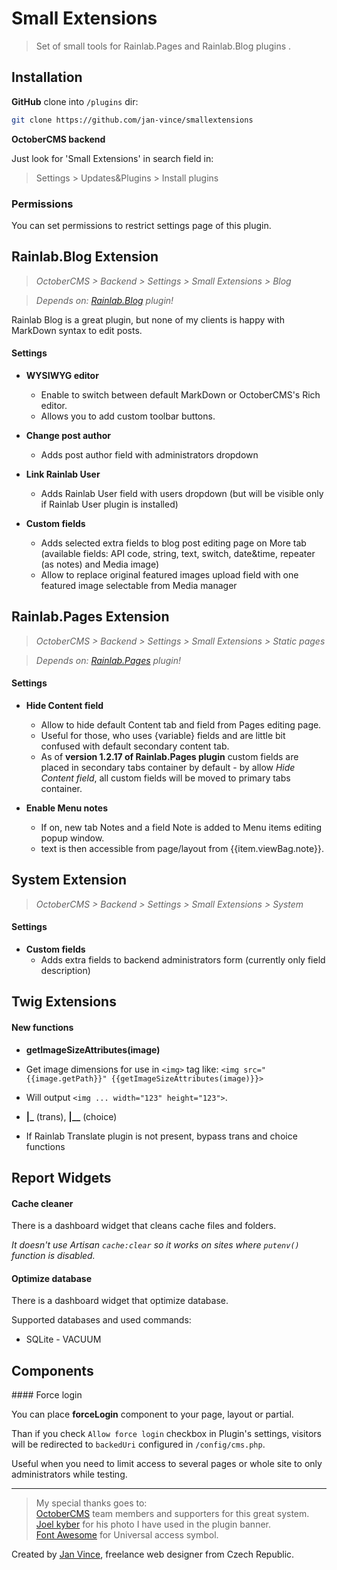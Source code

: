 # Small Extensions
> Set of small tools for Rainlab.Pages and Rainlab.Blog plugins .


## Installation

**GitHub** clone into `/plugins` dir:

```sh
git clone https://github.com/jan-vince/smallextensions
```

**OctoberCMS backend**

Just look for 'Small Extensions' in search field in:
> Settings > Updates&Plugins > Install plugins

### Permissions

You can set permissions to restrict settings page of this plugin.


## Rainlab.Blog Extension

> *OctoberCMS > Backend > Settings > Small Extensions > Blog*

> *Depends on: [Rainlab.Blog](https://octobercms.com/plugin/rainlab-blog) plugin!*


Rainlab Blog is a great plugin, but none of my clients is happy with MarkDown syntax to edit posts.


#### Settings

* **WYSIWYG editor**

    * Enable to switch between default MarkDown or OctoberCMS's Rich editor.
    * Allows you to add custom toolbar buttons.

* **Change post author**
    * Adds post author field with administrators dropdown

* **Link Rainlab User**
    * Adds Rainlab User field with users dropdown (but will be visible only if Rainlab User plugin is installed)

* **Custom fields**
    * Adds selected extra fields to blog post editing page on More tab (available fields: API code, string, text, switch, date&time, repeater (as notes) and Media image)
    * Allow to replace original featured images upload field with one featured image selectable from Media manager


## Rainlab.Pages Extension

> *OctoberCMS > Backend > Settings > Small Extensions > Static pages*

> *Depends on: [Rainlab.Pages](https://octobercms.com/index.php/plugin/rainlab-pages) plugin!*


#### Settings

* **Hide Content field**

    * Allow to hide default Content tab and field from Pages editing page.
    * Useful for those, who uses {variable} fields and are little bit confused with default secondary content tab.
    * As of **version 1.2.17 of Rainlab.Pages plugin** custom fields are placed in secondary tabs container by default - by allow *Hide Content field*, all custom fields will be moved to primary tabs container.

* **Enable Menu notes**

    * If on, new tab Notes and a field Note is added to Menu items editing popup window.
    * text is then accessible from page/layout from {{item.viewBag.note}}.

## System Extension

> *OctoberCMS > Backend > Settings > Small Extensions > System*

#### Settings

* **Custom fields**
    * Adds extra fields to backend administrators form (currently only field description)


## Twig Extensions

#### New functions

* **getImageSizeAttributes(image)**
 * Get image dimensions for use in ````<img>```` tag like: ````<img src="{{image.getPath}}" {{getImageSizeAttributes(image)}}>````
 * Will output ````<img ... width="123" height="123">````.

* **|_** (trans), **|__** (choice)
 * If Rainlab Translate plugin is not present, bypass trans and choice functions


## Report Widgets

#### Cache cleaner

There is a dashboard widget that cleans cache files and folders.

*It doesn't use Artisan ````cache:clear```` so it works on sites where ````putenv()```` function is disabled.*

#### Optimize database

There is a dashboard widget that optimize database.

Supported databases and used commands:

* SQLite - VACUUM


## Components

#### Force login

You can place **forceLogin** component to your page, layout or partial.

Than if you check ````Allow force login```` checkbox in Plugin's settings, visitors will be redirected to ````backedUri```` configured in ````/config/cms.php````.

Useful when you need to limit access to several pages or whole site to only administrators while testing.


----
> My special thanks goes to:    
> [OctoberCMS](http://www.octobercms.com) team members and supporters for this great system.   
> [Joel kyber](https://unsplash.com/@jtkyber1) for his photo I have used in the plugin banner.    
> [Font Awesome](http://www.fontawesome.io) for Universal access symbol.


Created by [Jan Vince](http://www.vince.cz), freelance web designer from Czech Republic.
